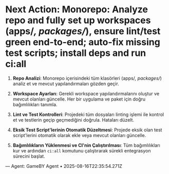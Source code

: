 # Next Action: Monorepo: Analyze repo and fully set up workspaces (apps/*, packages/*), ensure lint/test green end-to-end; auto-fix missing test scripts; install deps and run ci:all

1. **Repo Analizi**: Monorepo içerisindeki tüm klasörleri (apps/*, packages/*) analiz et ve mevcut yapılandırmaları gözden geçir.

2. **Workspace Ayarları**: Gerekli workspace yapılandırmalarını oluştur ve mevcut olanları güncelle. Her bir uygulama ve paket için doğru bağımlılıkları tanımla.

3. **Lint ve Test Kontrolleri**: Projedeki tüm dosyaları linting işlemi ile kontrol et ve testlerin geçip geçmediğini doğrula. Hataları düzelt.

4. **Eksik Test Script'lerinin Otomatik Düzeltmesi**: Projede eksik olan test script'lerini otomatik olarak ekle veya mevcut olanları güncelle.

5. **Bağımlılıkların Yüklenmesi ve CI'nin Çalıştırılması**: Tüm bağımlılıkları kur ve ardından `ci:all` komutunu çalıştırarak sürekli entegrasyon sürecini başlat.

— Agent: GameBY Agent • 2025-08-16T22:35:54.271Z
